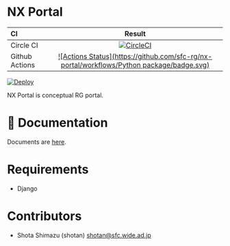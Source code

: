 # NX Portal



| CI | Result |
|:---|:------:|
| Circle CI | [![CircleCI](https://circleci.com/gh/sfc-rg/nx-portal.svg?style=svg)](https://circleci.com/gh/sfc-rg/nx-portal) |
| Github Actions | [![Actions Status](https://github.com/sfc-rg/nx-portal/workflows/Python package/badge.svg)](https://github.com/sfc-rg/nx-portal/actions) |


[![Deploy](https://www.herokucdn.com/deploy/button.svg)](https://heroku.com/deploy)

NX Portal is conceptual RG portal.


# 📄  Documentation

Documents are [here](./docs/INDEX.md).

# Requirements

- Django


# Contributors

- Shota Shimazu (shotan) shotan@sfc.wide.ad.jp
